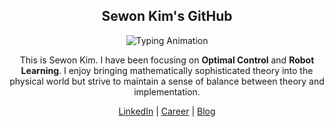 <div align="center">
  
  ## Sewon Kim's GitHub
  
  <div align="center">

  <div align="center">
    <img 
      src="https://readme-typing-svg.herokuapp.com?font=sans-serif&size=24&duration=3000&pause=1000&color=808080&center=true&vCenter=true&width=800&lines=Embodied+System%2C+Optimal+Control%2C+and+Robot+Learning+✨" 
      alt="Typing Animation" 
      style="max-width: 100%; height: auto;" />
  </div>


</div>

This is Sewon Kim. I have been focusing on **Optimal Control** and **Robot Learning**. I enjoy bringing mathematically sophisticated theory into the physical world but strive to maintain a sense of balance between theory and implementation.

<div align="center">
  <a href="https://www.linkedin.com/in/wontothree/">LinkedIn</a> |
  <a href="https://wontothree.github.io/">Career</a> |
  <a href="https://wontothree.github.io/blog">Blog</a>
</div>
